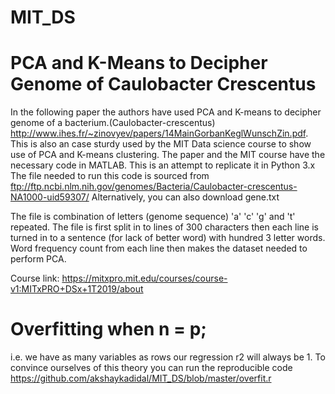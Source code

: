# MIT_DS
# PCA and K-Means to Decipher Genome of Caulobacter Crescentus
In the following paper the authors have used PCA and K-means to decipher genome of a bacterium.(Caulobacter-crescentus) http://www.ihes.fr/~zinovyev/papers/14MainGorbanKeglWunschZin.pdf. 
This is also an case sturdy used by the MIT Data science course to show use of PCA and K-means clustering.
The paper and the MIT course have the necessary code in MATLAB. This is an attempt to replicate it in Python 3.x
The file needed to run this code is sourced from 
ftp://ftp.ncbi.nlm.nih.gov/genomes/Bacteria/Caulobacter-crescentus-NA1000-uid59307/ 
Alternatively, you can also download gene.txt

The file is combination of letters (genome sequence) 'a' 'c' 'g' and 't' repeated. The file is first split in to lines of 300 characters then each line is turned in to a sentence (for lack of better word) with hundred 3 letter words. Word frequency count from each line then makes the dataset needed to perform PCA.

Course link:
https://mitxpro.mit.edu/courses/course-v1:MITxPRO+DSx+1T2019/about

# Overfitting when n = p; 
i.e. we have as many variables as rows our regression r2 will always be 1. To convince ourselves of this theory  you can run the reproducible code https://github.com/akshaykadidal/MIT_DS/blob/master/overfit.r


